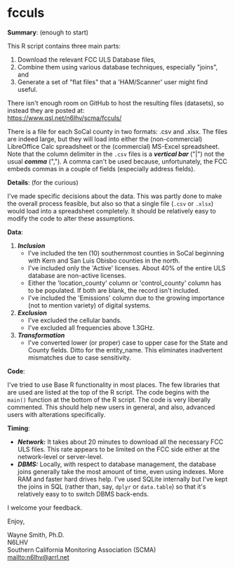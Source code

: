 # fcculs

**Summary**: (enough to start)

This R script contains three main parts:

1. Download the relevant FCC ULS Database files,
2. Combine them using various database techniques, especially "joins", and
2. Generate a set of "flat files" that a 'HAM/Scanner' user might find useful.

There isn't enough room on GitHub to host the resulting files (datasets), so instead they are posted at:\
https://www.qsl.net/n6lhv/scma/fcculs/

There is a file for each SoCal county in two formats: .csv and .xlsx.
  The files are indeed large, but they will load into either the (non-commercial) LibreOffice Calc spreadsheet or the (commercial) MS-Excel spreadsheet.
  Note that the column delimiter in the `.csv` files is a ***vertical bar*** ("|") not the usual ***comma*** (",").
  A comma can't be used because, unfortunately, the FCC embeds commas in a couple of fields (especially address fields).

**Details**: (for the curious)

I've made specific decisions about the data.
  This was partly done to make the overall process feasible, but also so that a single file (`.csv` or `.xlsx`) would load into a spreadsheet completely.
  It should be relatively easy to modify the code to alter these assumptions.

**Data**:

1. ***Inclusion***
    * I've included the ten (10) southernmost counties in SoCal beginning with Kern and San Luis Obisbo counties in the north.
    * I've included only the 'Active' licenses.  About 40% of the entire ULS database are non-active licenses.
    * Either the 'location_county' column or 'control_county' column has to be populated.  If both are blank, the record isn't included.
    * I've included the 'Emissions' column due to the growing importance (not to mention variety) of digital systems.
2. ***Exclusion***
    * I've excluded the cellular bands.
    * I've excluded all frequencies above 1.3GHz.
3. ***Transformation***
    * I've converted lower (or proper) case to upper case for the State and County fields.  Ditto for the entity_name.
    This eliminates inadvertent mismatches due to case sensitivity.

**Code**:

I've tried to use Base R functionality in most places.
  The few libraries that are used are listed at the top of the R script.
  The code begins with the `main()` function at the bottom of the R script.
  The code is very liberally commented.  This should help new users in general, and also, advanced users with alterations specifically.

**Timing**:

  * ***Network:*** It takes about 20 minutes to download all the necessary FCC ULS files.
    This rate appears to be limited on the FCC side either at the network-level or server-level.
  * ***DBMS:***  Locally, with respect to database management, the database joins generally take the most amount of time, even using indexes.
    More RAM and faster hard drives help.
    I've used SQLite internally but I've kept the joins in SQL (rather than, say, `dplyr` or `data.table`) so that it's relatively easy to to switch DBMS back-ends.

I welcome your feedback.


Enjoy,

Wayne Smith, Ph.D.\
N6LHV\
Southern California Monitoring Association (SCMA)\
<mailto:n6lhv@arrl.net>

